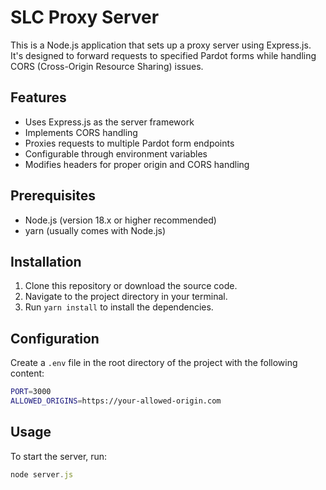 # SLC Proxy Server
This is a Node.js application that sets up a proxy server using Express.js. It's designed to forward requests to specified Pardot forms while handling CORS (Cross-Origin Resource Sharing) issues.

## Features

- Uses Express.js as the server framework
- Implements CORS handling
- Proxies requests to multiple Pardot form endpoints
- Configurable through environment variables
- Modifies headers for proper origin and CORS handling

## Prerequisites

- Node.js (version 18.x or higher recommended)
- yarn (usually comes with Node.js)

## Installation

1. Clone this repository or download the source code.
2. Navigate to the project directory in your terminal.
3. Run `yarn install` to install the dependencies.

## Configuration
Create a `.env` file in the root directory of the project with the following content:
```bash
PORT=3000
ALLOWED_ORIGINS=https://your-allowed-origin.com
```

## Usage
To start the server, run:

```typescript
node server.js
```